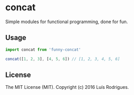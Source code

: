 # concat

Simple modules for functional programming, done for fun.

## Usage

```javascript
import concat from 'funny-concat'

concat([1, 2, 3], [4, 5, 6]) // [1, 2, 3, 4, 5, 6]
```

## License

The MIT License (MIT). Copyright (c) 2016 Luís Rodrigues.
